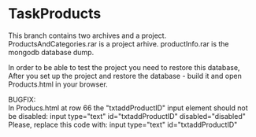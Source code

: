 # TaskProducts
This branch contains two archives and a project.
ProductsAndCategories.rar is a project arhive.
productInfo.rar is the mongodb database dump.

In order to be able to test the project you need to restore this database,
After you set up the project and restore the database -  build it and open Products.html in your browser.

BUGFIX:  
In Producs.html at row 66 the "txtaddProductID" input element should not be disabled: input type="text" id="txtaddProductID" disabled="disabled" 
Please, replace this code with: input type="text" id="txtaddProductID" 
